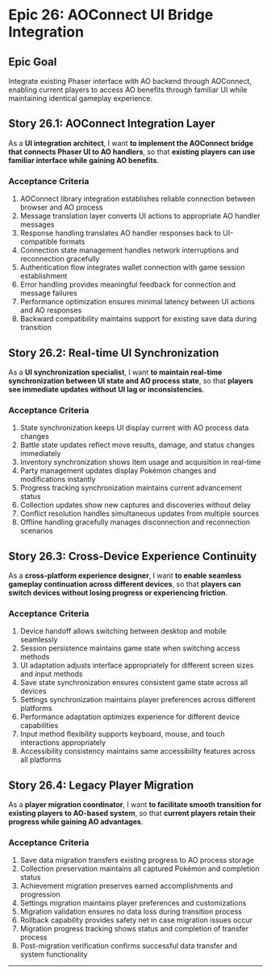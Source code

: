 # Epic 26: AOConnect UI Bridge Integration

## Epic Goal
Integrate existing Phaser interface with AO backend through AOConnect, enabling current players to access AO benefits through familiar UI while maintaining identical gameplay experience.

## Story 26.1: AOConnect Integration Layer
As a **UI integration architect**,
I want **to implement the AOConnect bridge that connects Phaser UI to AO handlers**,
so that **existing players can use familiar interface while gaining AO benefits**.

### Acceptance Criteria
1. AOConnect library integration establishes reliable connection between browser and AO process
2. Message translation layer converts UI actions to appropriate AO handler messages
3. Response handling translates AO handler responses back to UI-compatible formats
4. Connection state management handles network interruptions and reconnection gracefully
5. Authentication flow integrates wallet connection with game session establishment
6. Error handling provides meaningful feedback for connection and message failures
7. Performance optimization ensures minimal latency between UI actions and AO responses
8. Backward compatibility maintains support for existing save data during transition

## Story 26.2: Real-time UI Synchronization
As a **UI synchronization specialist**,
I want **to maintain real-time synchronization between UI state and AO process state**,
so that **players see immediate updates without UI lag or inconsistencies**.

### Acceptance Criteria
1. State synchronization keeps UI display current with AO process data changes
2. Battle state updates reflect move results, damage, and status changes immediately
3. Inventory synchronization shows item usage and acquisition in real-time
4. Party management updates display Pokémon changes and modifications instantly
5. Progress tracking synchronization maintains current advancement status
6. Collection updates show new captures and discoveries without delay
7. Conflict resolution handles simultaneous updates from multiple sources
8. Offline handling gracefully manages disconnection and reconnection scenarios

## Story 26.3: Cross-Device Experience Continuity
As a **cross-platform experience designer**,
I want **to enable seamless gameplay continuation across different devices**,
so that **players can switch devices without losing progress or experiencing friction**.

### Acceptance Criteria
1. Device handoff allows switching between desktop and mobile seamlessly
2. Session persistence maintains game state when switching access methods
3. UI adaptation adjusts interface appropriately for different screen sizes and input methods
4. Save state synchronization ensures consistent game state across all devices
5. Settings synchronization maintains player preferences across different platforms
6. Performance adaptation optimizes experience for different device capabilities
7. Input method flexibility supports keyboard, mouse, and touch interactions appropriately
8. Accessibility consistency maintains same accessibility features across all platforms

## Story 26.4: Legacy Player Migration
As a **player migration coordinator**,
I want **to facilitate smooth transition for existing players to AO-based system**,
so that **current players retain their progress while gaining AO advantages**.

### Acceptance Criteria
1. Save data migration transfers existing progress to AO process storage
2. Collection preservation maintains all captured Pokémon and completion status
3. Achievement migration preserves earned accomplishments and progression
4. Settings migration maintains player preferences and customizations
5. Migration validation ensures no data loss during transition process
6. Rollback capability provides safety net in case migration issues occur
7. Migration progress tracking shows status and completion of transfer process
8. Post-migration verification confirms successful data transfer and system functionality

---

